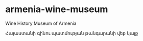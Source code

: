 # armenia-wine-museum
Wine History Museum of Armenia

Հայաստանի գինու պատմության թանգարանի վեբ կայք
